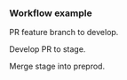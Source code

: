 ### Workflow example

PR feature branch to develop.

Develop PR to stage.

Merge stage into preprod.